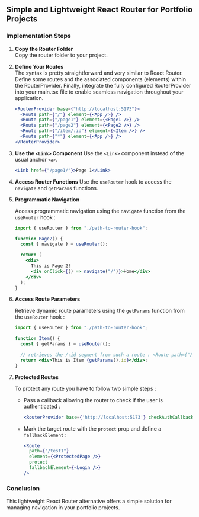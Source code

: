 ## Simple and Lightweight React Router for Portfolio Projects

### Implementation Steps

1. **Copy the Router Folder**  
   Copy the router folder to your project.

2. **Define Your Routes**  
   The syntax is pretty straightforward and very similar to React Router. Define some routes and the associated components (elements) within the RouterProvider.
   Finally, integrate the fully configured RouterProvider into your main.tsx file to enable seamless navigation throughout your application.

   ```jsx
   <RouterProvider base={"http://localhost:5173"}>
     <Route path={"/"} element={<App />} />
     <Route path={"/page1"} element={<Page1 />} />
     <Route path={"/page2"} element={<Page2 />} />
     <Route path={"/item/:id"} element={<Item />} />
     <Route path={"*"} element={<App />} />
   </RouterProvider>
   ```

3. **Use the `<Link>` Component**
   Use the `<Link>` component instead of the usual anchor `<a>`.

   ```jsx
   <Link href={"/page1/"}>Page 1</Link>
   ```

4. **Access Router Functions**
   Use the `useRouter` hook to access the `navigate` and `getParams` functions.

5. **Programmatic Navigation**

   Access programmatic navigation using the `navigate` function from the `useRouter` hook :

   ```jsx
   import { useRouter } from "./path-to-router-hook";

   function Page2() {
     const { navigate } = useRouter();

     return (
       <div>
         This is Page 2!
         <div onClick={() => navigate("/")}>Home</div>
       </div>
     );
   }
   ```

6. **Access Route Parameters**

   Retrieve dynamic route parameters using the `getParams` function from the `useRouter` hook :

   ```jsx
   import { useRouter } from "./path-to-router-hook";

   function Item() {
     const { getParams } = useRouter();

     // retrieves the /:id segment from such a route : <Route path={"/item/:id"} element={<Item />} />
     return <div>This is Item {getParams().id}</div>;
   }
   ```

7. **Protected Routes**

   To protect any route you have to follow two simple steps :

   - Pass a callback allowing the router to check if the user is authenticated :

     ```jsx
     <RouterProvider base={'http://localhost:5173'} checkAuthCallback={() => isAuthenticated()}>
     ```

   - Mark the target route with the `protect` prop and define a `fallbackElement` :
     ```jsx
     <Route
       path={"/test1"}
       element={<ProtectedPage />}
       protect
       fallbackElement={<Login />}
     />
     ```

### Conclusion

This lightweight React Router alternative offers a simple solution for managing navigation in your portfolio projects.
